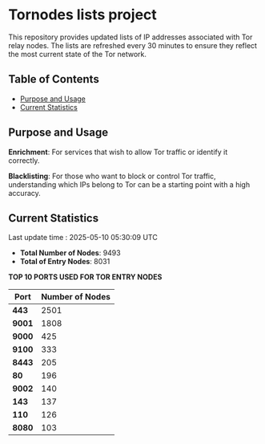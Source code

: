 # Tornodes lists project

This repository provides updated lists of IP addresses associated with Tor relay nodes. The lists are refreshed every 30 minutes to ensure they reflect the most current state of the Tor network.

## Table of Contents

- [Purpose and Usage](#purpose-and-usage)
- [Current Statistics](#current-statistics)


## Purpose and Usage

**Enrichment**: For services that wish to allow Tor traffic or identify it correctly.

**Blacklisting**: For those who want to block or control Tor traffic, understanding which IPs belong to Tor can be a starting point with a high accuracy.

## Current Statistics

Last update time : 2025-05-10 05:30:09 UTC

- **Total Number of Nodes**: 9493
- **Total of Entry Nodes**: 8031

**TOP 10 PORTS USED FOR TOR ENTRY NODES**

| **Port** | **Number of Nodes** |
|------|-----------------|
| **443**   | 2501  |
| **9001**   | 1808  |
| **9000**   | 425  |
| **9100**   | 333  |
| **8443**   | 205  |
| **80**   | 196  |
| **9002**   | 140  |
| **143**   | 137  |
| **110**   | 126  |
| **8080**   | 103  |


